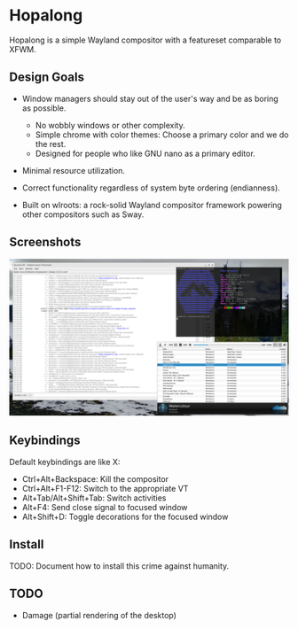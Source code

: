 # Hopalong

Hopalong is a simple Wayland compositor with a featureset comparable to XFWM.

## Design Goals

* Window managers should stay out of the user's way and be as boring as possible.
  * No wobbly windows or other complexity.
  * Simple chrome with color themes: Choose a primary color and we do the rest.
  * Designed for people who like GNU nano as a primary editor.

* Minimal resource utilization.

* Correct functionality regardless of system byte ordering (endianness).

* Built on wlroots: a rock-solid Wayland compositor framework powering other
  compositors such as Sway.

## Screenshots

![Hopalong 0.1](screenshots/hopalong-0.1.png)

## Keybindings

Default keybindings are like X:

 * Ctrl+Alt+Backspace: Kill the compositor
 * Ctrl+Alt+F1-F12: Switch to the appropriate VT
 * Alt+Tab/Alt+Shift+Tab: Switch activities
 * Alt+F4: Send close signal to focused window
 * Alt+Shift+D: Toggle decorations for the focused window

## Install

TODO: Document how to install this crime against humanity.

## TODO

* Damage (partial rendering of the desktop)
